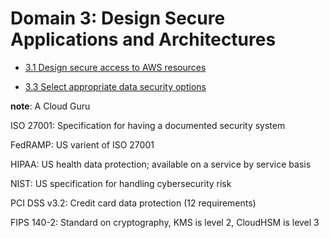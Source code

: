 # Domain 3: Design Secure Applications and Architectures

* [3.1 Design secure access to AWS resources](3.1)

* [3.3 Select appropriate data security options](3.3)

**note**: A Cloud Guru

ISO 27001: Specification for having a documented security system

FedRAMP: US varient of ISO 27001

HIPAA: US health data protection; available on a service by service basis

NIST: US specification for handling cybersecurity risk

PCI DSS v3.2: Credit card data protection (12 requirements)

FIPS 140-2: Standard on cryptography, KMS is level 2, CloudHSM is level 3

